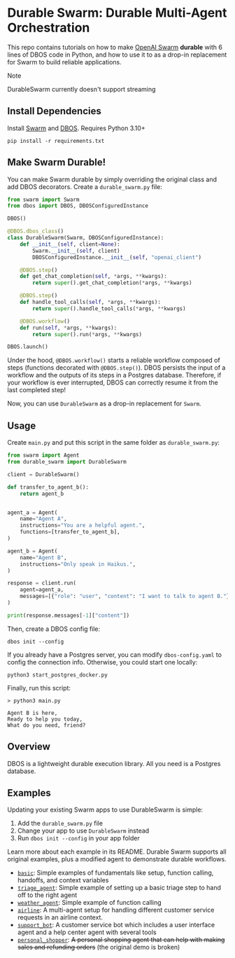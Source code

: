 # Durable Swarm: Durable Multi-Agent Orchestration

This repo contains tutorials on how to make [OpenAI Swarm](https://github.com/openai/swarm/tree/main) **durable** with 6 lines of DBOS code in Python, and how to use it to as a drop-in replacement for Swarm to build reliable applications.

> [!NOTE]
> DurableSwarm currently doesn't support streaming

## Install Dependencies

Install [Swarm](https://github.com/openai/swarm/tree/main) and [DBOS](https://github.com/dbos-inc/dbos-transact-py). Requires Python 3.10+
```
pip install -r requirements.txt
```

## Make Swarm Durable!

You can make Swarm durable by simply overriding the original class and add DBOS decorators.
Create a `durable_swarm.py` file:

```python
from swarm import Swarm
from dbos import DBOS, DBOSConfiguredInstance

DBOS()

@DBOS.dbos_class()
class DurableSwarm(Swarm, DBOSConfiguredInstance):
    def __init__(self, client=None):
        Swarm.__init__(self, client)
        DBOSConfiguredInstance.__init__(self, "openai_client")

    @DBOS.step()
    def get_chat_completion(self, *args, **kwargs):
        return super().get_chat_completion(*args, **kwargs)

    @DBOS.step()
    def handle_tool_calls(self, *args, **kwargs):
        return super().handle_tool_calls(*args, **kwargs)

    @DBOS.workflow()
    def run(self, *args, **kwargs):
        return super().run(*args, **kwargs)

DBOS.launch()
```

Under the hood, `@DBOS.workflow()` starts a reliable workflow composed of steps (functions decorated with `@DBOS.step()`).
DBOS persists the input of a workflow and the outputs of its steps in a Postgres database.
Therefore, if your workflow is ever interrupted, DBOS can correctly resume it from the last completed step!

Now, you can use `DurableSwarm` as a drop-in replacement for `Swarm`.

## Usage

Create `main.py` and put this script in the same folder as `durable_swarm.py`:

```python
from swarm import Agent
from durable_swarm import DurableSwarm

client = DurableSwarm()

def transfer_to_agent_b():
    return agent_b


agent_a = Agent(
    name="Agent A",
    instructions="You are a helpful agent.",
    functions=[transfer_to_agent_b],
)

agent_b = Agent(
    name="Agent B",
    instructions="Only speak in Haikus.",
)

response = client.run(
    agent=agent_a,
    messages=[{"role": "user", "content": "I want to talk to agent B."}],
)

print(response.messages[-1]["content"])
```

Then, create a DBOS config file:
```
dbos init --config
```

If you already have a Postgres server, you can modify `dbos-config.yaml` to config the connection info.
Otherwise, you could start one locally:
```
python3 start_postgres_docker.py
```

Finally, run this script:
```
> python3 main.py

Agent B is here,
Ready to help you today,
What do you need, friend?
```

## Overview

DBOS is a lightweight durable execution library. All you need is a Postgres database.

## Examples

Updating your existing Swarm apps to use DurableSwarm is simple:
1. Add the `durable_swarm.py` file
2. Change your app to use `DurableSwarm` instead
3. Run `dbos init --config` in your app folder

Learn more about each example in its README. Durable Swarm supports all original examples, plus a modified agent to demonstrate durable workflows.

- [`basic`](examples/basic/): Simple examples of fundamentals like setup, function calling, handoffs, and context variables
- [`triage_agent`](examples/triage_agent/): Simple example of setting up a basic triage step to hand off to the right agent
- [`weather_agent`](examples/weather_agent/): Simple example of function calling
- [`airline`](examples/airline/): A multi-agent setup for handling different customer service requests in an airline context.
- [`support_bot`](examples/support_bot/): A customer service bot which includes a user interface agent and a help center agent with several tools
- [`personal_shopper`](#): ~~A personal shopping agent that can help with making sales and refunding orders~~ (the original demo is broken)